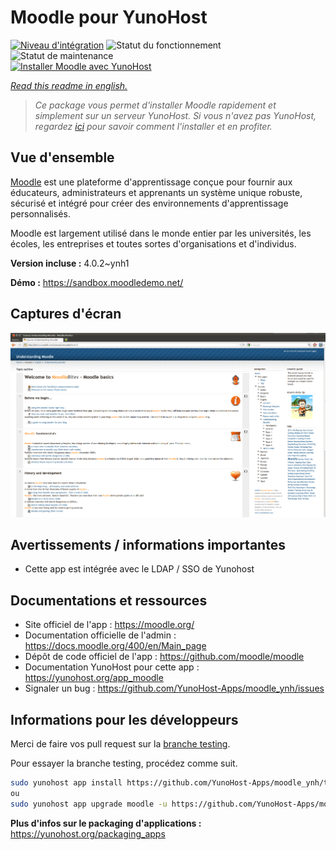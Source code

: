<!--
N.B.: This README was automatically generated by https://github.com/YunoHost/apps/tree/master/tools/README-generator
It shall NOT be edited by hand.
-->

# Moodle pour YunoHost

[![Niveau d'intégration](https://dash.yunohost.org/integration/moodle.svg)](https://dash.yunohost.org/appci/app/moodle) ![Statut du fonctionnement](https://ci-apps.yunohost.org/ci/badges/moodle.status.svg) ![Statut de maintenance](https://ci-apps.yunohost.org/ci/badges/moodle.maintain.svg)  
[![Installer Moodle avec YunoHost](https://install-app.yunohost.org/install-with-yunohost.svg)](https://install-app.yunohost.org/?app=moodle)

*[Read this readme in english.](./README.md)*

> *Ce package vous permet d'installer Moodle rapidement et simplement sur un serveur YunoHost.
Si vous n'avez pas YunoHost, regardez [ici](https://yunohost.org/#/install) pour savoir comment l'installer et en profiter.*

## Vue d'ensemble

[Moodle](https://moodle.org) est une plateforme d'apprentissage conçue pour fournir aux éducateurs, administrateurs et apprenants un système unique robuste, sécurisé et intégré pour créer des environnements d'apprentissage personnalisés.

Moodle est largement utilisé dans le monde entier par les universités, les écoles, les entreprises et toutes sortes d'organisations et d'individus.


**Version incluse :** 4.0.2~ynh1

**Démo :** https://sandbox.moodledemo.net/

## Captures d'écran

![Capture d'écran de Moodle](./doc/screenshots/Moodle_2.0_on_Firefox_4.0.png)

## Avertissements / informations importantes

- Cette app est intégrée avec le LDAP / SSO de Yunohost

## Documentations et ressources

* Site officiel de l'app : <https://moodle.org/>
* Documentation officielle de l'admin : <https://docs.moodle.org/400/en/Main_page>
* Dépôt de code officiel de l'app : <https://github.com/moodle/moodle>
* Documentation YunoHost pour cette app : <https://yunohost.org/app_moodle>
* Signaler un bug : <https://github.com/YunoHost-Apps/moodle_ynh/issues>

## Informations pour les développeurs

Merci de faire vos pull request sur la [branche testing](https://github.com/YunoHost-Apps/moodle_ynh/tree/testing).

Pour essayer la branche testing, procédez comme suit.

``` bash
sudo yunohost app install https://github.com/YunoHost-Apps/moodle_ynh/tree/testing --debug
ou
sudo yunohost app upgrade moodle -u https://github.com/YunoHost-Apps/moodle_ynh/tree/testing --debug
```

**Plus d'infos sur le packaging d'applications :** <https://yunohost.org/packaging_apps>
